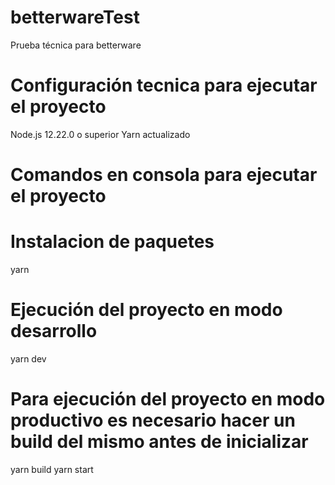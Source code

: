 # betterwareTest

Prueba técnica para betterware

# Configuración tecnica para ejecutar el proyecto

Node.js 12.22.0 o superior
Yarn actualizado

# Comandos en consola para ejecutar el proyecto

# Instalacion de paquetes

yarn

# Ejecución del proyecto en modo desarrollo

yarn dev

# Para ejecución del proyecto en modo productivo es necesario hacer un build del mismo antes de inicializar

yarn build
yarn start
